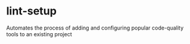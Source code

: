 # lint-setup
Automates the process of adding and configuring popular code-quality tools to an existing project
